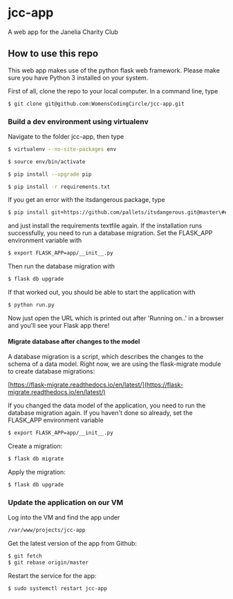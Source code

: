 # jcc-app
A web app for the Janelia Charity Club

## How to use this repo

This web app makes use of the python flask web framework. Please make sure you have Python 3 installed on your system.

First of all, clone the repo to your local computer. In a command line, type

```bash
$ git clone git@github.com:WomensCodingCircle/jcc-app.git
```

### Build a dev environment using virtualenv

Navigate to the folder jcc-app, then type

```bash
$ virtualenv --no-site-packages env

$ source env/bin/activate

$ pip install --upgrade pip

$ pip install -r requirements.txt
```

If you get an error with the itsdangerous package, type

```bash
$ pip install git+https://github.com/pallets/itsdangerous.git@master\##egg\=itsdangerous
```

and just install the requirements textfile again. If the installation runs
successfully, you need to run a database migration. Set the FLASK_APP environment variable with

```bash
$ export FLASK_APP=app/__init__.py
```

Then run the database migration with

```bash
$ flask db upgrade
```

If that worked out, you should be able to start the application with

```bash
$ python run.py
```

Now just open the URL which is printed out after 'Running on..' in a browser
and you'll see your Flask app there!

#### Migrate database after changes to the model

A database migration is a script, which describes the changes to the schema of a data model. Right now, we are using the flask-migrate module to create database migrations:

[https://flask-migrate.readthedocs.io/en/latest/](https://flask-migrate.readthedocs.io/en/latest/)

If you changed the data model of the application, you need to run the database migration again. If you haven't done so already,
set the FLASK_APP environment variable

```bash
$ export FLASK_APP=app/__init__.py
```

Create a migration:

```bash
$ flask db migrate
```

Apply the migration:

```bash
$ flask db upgrade
```

### Update the application on our VM

Log into the VM and find the app under

```bash
/var/www/projects/jcc-app
```

Get the latest version of the app from Github:

```bash
$ git fetch
$ git rebase origin/master
```

Restart the service for the app:

```bash
$ sudo systemctl restart jcc-app
```
